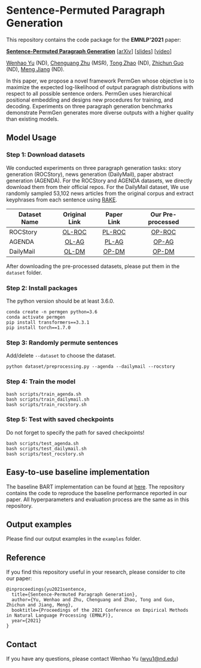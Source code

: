 # Sentence-Permuted Paragraph Generation

This repository contains the code package for the **EMNLP'2021** paper:

**[Sentence-Permuted Paragraph Generation](https://arxiv.org/pdf/2104.07228.pdf)** \[[arXiv](https://arxiv.org/pdf/2104.07228.pdf)\] \[[slides]()\] \[[video]()\]

[Wenhao Yu](https://wyu97.github.io/) (ND), [Chenguang Zhu](https://www.microsoft.com/en-us/research/people/chezhu/) (MSR), [Tong Zhao](https://tzhao.io/) (ND), [Zhichun Guo](https://scholar.google.com/citations?user=BOFfWR0AAAAJ&hl=en&oi=ao) (ND), [Meng Jiang](http://meng-jiang.com/) (ND).

In this paper, we propose a novel framework PermGen whose objective is to maximize the expected log-likelihood of output paragraph distributions with respect to all possible sentence orders. PermGen uses hierarchical positional embedding and designs new procedures for training, and decoding. Experiments on three paragraph generation benchmarks demonstrate PermGen generates more diverse outputs with a higher quality than existing models.

## Model Usage 

### Step 1: Download datasets
We conducted experiments on three paragraph generation tasks: story generation (ROCStory), news generation (DailyMail), paper abstract generation (AGENDA). For the ROCStory and AGENDA datasets, we directly download them from their official repos. For the DailyMail dataset, We use randomly sampled 53,102 news articles from the original corpus and extract keyphrases from each sentence using [RAKE](https://citeseerx.ist.psu.edu/viewdoc/download?doi=10.1.1.657.8134&rep=rep1&type=pdf). 


| Dataset Name | Original Link | Paper Link | Our Pre-processed | 
| ---------- | :-----------:  | :-----------: | :-----------: |
| ROCStory | [OL-ROC](https://bitbucket.org/VioletPeng/language-model/src/master/) | [PL-ROC](https://arxiv.org/pdf/1811.05701.pdf) | [OP-ROC](https://drive.google.com/drive/folders/1hQ4OMdJZCe9DhzLpv5Wkg-2rufVFePpE?usp=sharing) |
| AGENDA | [OL-AG](https://github.com/rikdz/GraphWriter) | [PL-AG](https://arxiv.org/pdf/1904.02342.pdf) | [OP-AG](https://drive.google.com/drive/folders/1ydkQSBuHlkteGN07Ul57_Qdz64N2zTJu?usp=sharing) |
| DailyMail | [OL-DM](https://www.tensorflow.org/datasets/catalog/cnn_dailymail) | [OP-DM](https://arxiv.org/pdf/1704.04368.pdf) | [OP-DM](https://drive.google.com/drive/folders/1GXColf7nfNAC5E0NCGBHgijzwR8wQqUj?usp=sharing) |

After downloading the pre-processed datasets, please put them in the `dataset` folder. 


### Step 2: Install packages
The python version should be at least 3.6.0.
```
conda create -n permgen python=3.6
conda activate permgen
pip install transformers==3.3.1
pip install torch==1.7.0
```

### Step 3: Randomly permute sentences
Add/delete `--dataset` to choose the dataset.
```
python dataset/preprocessing.py --agenda --dailymail --rocstory
```

### Step 4: Train the model
```
bash scripts/train_agenda.sh
bash scripts/train_dailymail.sh
bash scripts/train_rocstory.sh
```

### Step 5: Test with saved checkpoints
Do not forget to specify the path for saved checkpoints!
```
bash scripts/test_agenda.sh
bash scripts/test_dailymail.sh
bash scripts/test_rocstory.sh
```

## Easy-to-use baseline implementation 

The baseline BART implementation can be found at [here](https://github.com/wyu97/Easy-use-BART). The repository contains the code to reproduce the baseline performance reported in our paper. All hyperparameters and evaluation process are the same as in this repository.

## Output examples

Please find our output examples in the `examples` folder.

## Reference
If you find this repository useful in your research, please consider to cite our paper:

```
@inproceedings{yu2021sentence,
  title={Sentence-Permuted Paragraph Generation},
  author={Yu, Wenhao and Zhu, Chenguang and Zhao, Tong and Guo, Zhichun and Jiang, Meng},
  booktitle={Proceedings of the 2021 Conference on Empirical Methods in Natural Language Processing (EMNLP)},
  year={2021}
}
```

## Contact
If you have any questions, please contact Wenhao Yu (wyu1@nd.edu)
